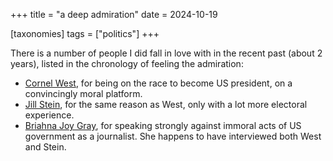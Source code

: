 +++
title = "a deep admiration"
date = 2024-10-19

[taxonomies]
tags = ["politics"]
+++

There is a number of people I did fall in love with in the recent past (about 2 years),
listed in the chronology of feeling the admiration:

- [Cornel West], for being on the race to become US president, on a convincingly moral platform.
- [Jill Stein], for the same reason as West, only with a lot more electoral experience.
- [Briahna Joy Gray], for speaking strongly against immoral acts of US government as a journalist.
  She happens to have interviewed both West and Stein.

[Briahna Joy Gray]: https://en.wikipedia.org/wiki/Briahna_Joy_Gray
[Jill Stein]: https://en.wikipedia.org/wiki/Jill_Stein
[Cornel West]: https://en.wikipedia.org/wiki/Cornel_West
